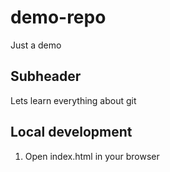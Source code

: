 # demo-repo

Just a demo

## Subheader

Lets learn everything about git

## Local development

1. Open index.html in your browser
